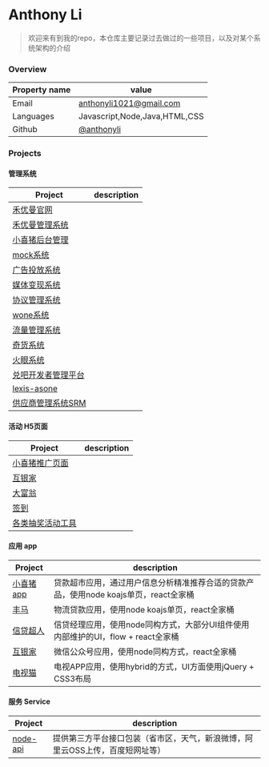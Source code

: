 Anthony Li
======================================

> 欢迎来有到我的repo，本仓库主要记录过去做过的一些项目，以及对某个系统架构的介绍



### Overview

| Property name | value |
|---------------|-------|
| Email         | [anthonyli1021@gmail.com](mailto://anthonyli1021@gmail.com) |
| Languages     | Javascript,Node,Java,HTML,CSS |
| Github        | [@anthonyli](https://github.com/anthonyli) |


### Projects

#### 管理系统

| Project | description |
|---------|-------------|
| [禾优曼官网]()         |  |
| [禾优曼管理系统]()         |  |
| [小喜猪后台管理]()         |  |
| [mock系统]() |   |
| [广告投放系统]()         |  |
| [媒体变现系统]()         |  |
| [协议管理系统]()         |  |
| [wone系统]()         |  |
| [流量管理系统]()         |  |
| [奇货系统]()        |  |
| [火眼系统]()        |  |
| [兑吧开发者管理平台]()         |  |
| [lexis-asone]()        |  |
| [供应商管理系统SRM]()        |  |

#### 活动 H5页面

| Project | description |
|---------|-------------|
| [小喜猪推广页面]()         |  |
| [互银家]()         |  |
| [大富翁]()         |  |
| [签到]()         |  |
| [各类抽奖活动工具]()         |  |

#### 应用 app

| Project | description |
|---------|-------------|
| [小喜猪app]()         | 贷款超市应用，通过用户信息分析精准推荐合适的贷款产品，使用node koajs单页，react全家桶 |
| [丰马]()         | 物流贷款应用，使用node koajs单页，react全家桶  |
| [信贷超人]()         | 信贷经理应用，使用node同构方式，大部分UI组件使用内部维护的UI，flow + react全家桶 |
| [互银家]()         | 微信公众号应用，使用node同构方式，react全家桶 |
| [电视猫]()         | 电视APP应用，使用hybrid的方式，UI方面使用jQuery + CSS3布局  |

#### 服务 Service

| Project | description |
|---------|-------------|
| [node-api]()  |  提供第三方平台接口包装（省市区，天气，新浪微博，阿里云OSS上传，百度短网址等） |

